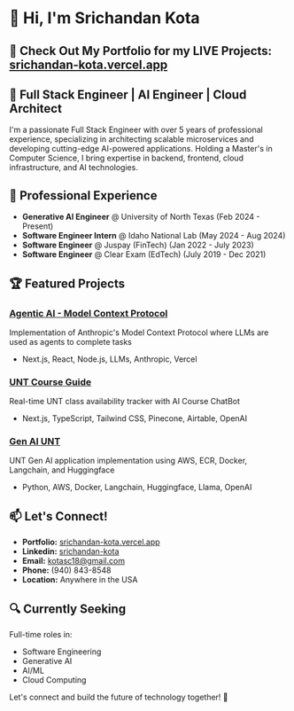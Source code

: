 # 👋 Hi, I'm Srichandan Kota

## 🌟 Check Out My Portfolio for my LIVE Projects: [srichandan-kota.vercel.app](https://srichandan-kota.vercel.app/)

## 🚀 Full Stack Engineer | AI Engineer | Cloud Architect

I'm a passionate Full Stack Engineer with over 5 years of professional experience, specializing in architecting scalable microservices and developing cutting-edge AI-powered applications. Holding a Master's in Computer Science, I bring expertise in backend, frontend, cloud infrastructure, and AI technologies.

## 💼 Professional Experience

- **Generative AI Engineer** @ University of North Texas (Feb 2024 - Present)
- **Software Engineer Intern** @ Idaho National Lab (May 2024 - Aug 2024)
- **Software Engineer** @ Juspay (FinTech) (Jan 2022 - July 2023)
- **Software Engineer** @ Clear Exam (EdTech) (July 2019 - Dec 2021)

## 🏆 Featured Projects

### [Agentic AI - Model Context Protocol](http://mcp-ai-music.vercel.app/)
Implementation of Anthropic's Model Context Protocol where LLMs are used as agents to complete tasks
- Next.js, React, Node.js, LLMs, Anthropic, Vercel

### [UNT Course Guide](https://unt-course-guide.vercel.app/)
Real-time UNT class availability tracker with AI Course ChatBot
- Next.js, TypeScript, Tailwind CSS, Pinecone, Airtable, OpenAI

### [Gen AI UNT](https://github.com/Kota1609/RAG-With-AWS-Lambda-ECR-Docker-Langchain-Huggingface)
UNT Gen AI application implementation using AWS, ECR, Docker, Langchain, and Huggingface
- Python, AWS, Docker, Langchain, Huggingface, Llama, OpenAI

## 📫 Let's Connect!

- **Portfolio:** [srichandan-kota.vercel.app](https://srichandan-kota.vercel.app/)
- **Linkedin:** [srichandan-kota](https://www.linkedin.com/in/kota-srichandan/)
- **Email:** kotasc18@gmail.com
- **Phone:** (940) 843-8548
- **Location:** Anywhere in the USA

## 🔍 Currently Seeking

Full-time roles in:
- Software Engineering
- Generative AI
- AI/ML
- Cloud Computing

Let's connect and build the future of technology together! 🚀 
